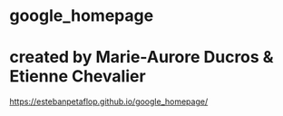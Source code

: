# google_homepage
# created by Marie-Aurore Ducros & Etienne Chevalier
https://estebanpetaflop.github.io/google_homepage/
